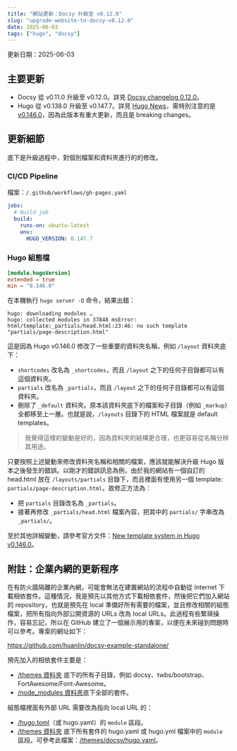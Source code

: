 ```yaml
---
title: "網站更新：Docsy 升級至 v0.12.0"
slug: "upgrade-website-to-docsy-v0.12.0"
date: 2025-06-03
tags: ["hugo", "docsy"]
---
```


更新日期：2025-06-03

## 主要更新

- Docsy 從 v0.11.0 升級至 v0.12.0。詳見 [Docsy changelog 0.12.0](https://www.docsy.dev/project/changelog/#0120)。
- Hugo 從 v0.138.0 升級至 v0.147.7。詳見 [Hugo News](https://gohugo.io/news/)，需特別注意的是 [v0.146.0](https://github.com/gohugoio/hugo/releases/tag/v0.146.0)，因為此版本有重大更新，而且是 breaking changes。

## 更新細節

底下是升級過程中，對個別檔案和資料夾進行的的修改。

### CI/CD Pipeline

檔案：`/.github/workflows/gh-pages.yaml`

```yaml
jobs:
  # Build job
  build:
    runs-on: ubuntu-latest
    env:
      HUGO_VERSION: 0.147.7
```

### Hugo 組態檔

```toml
[module.hugoVersion]
extended = true
min = "0.146.0"
```

在本機執行 `hugo server -D` 命令，結果出錯：

```text
hugo: downloading modules …
hugo: collected modules in 37848 msError: html/template:_partials/head.html:23:46: no such template "partials/page-description.html"
```

這是因為 Hugo v0.146.0 修改了一些重要的資料夾名稱，例如 `/layout` 資料夾底下：

- `shortcodes` 改名為 `_shortcodes`，而且 `/layout` 之下的任何子目錄都可以有這個資料夾。
- `partials` 改名為 `_partials`，而且 `/layout` 之下的任何子目錄都可以有這個資料夾。
- 刪除了 `_default` 資料夾。原本該資料夾底下的檔案和子目錄（例如 `_markup`）全都移至上一層。也就是說，`/layouts` 目錄下的 HTML 檔案就是 default templates。

> 我覺得這樣的變動是好的，因為資料夾的結構更合理，也更容易從名稱分辨其用途。

只要按照上述變動來修改資料夾名稱和相關的檔案，應該就能解決升級 Hugo 版本之後發生的錯誤。以剛才的錯誤訊息為例，由於我的網站有一個自訂的 head.html 放在 `/layouts/partials` 目錄下，而且裡面有使用另一個 template: `partials/page-description.html`，故修正方法為：

- 把 `partials` 目錄改名為 `_partials`。
- 接著再修改 `_partials/head.html` 檔案內容，把其中的 `partials/` 字串改為 `_partials/`。

至於其他詳細變動，請參考官方文件：[New template system in Hugo v0.146.0](https://gohugo.io/templates/new-templatesystem-overview/)。

## 附註：企業內網的更新程序

在有防火牆隔離的企業內網，可能會無法在建置網站的流程中自動從 Internet 下載相依套件。這種情況，我是預先以其他方式下載相依套件，然後把它們加入網站的 repository，也就是預先在 local 準備好所有需要的檔案，並且修改相關的組態檔案，把所有指向外部公開資源的 URLs 改為 local URLs。此過程有些繁瑣操作，容易忘記，所以在 GitHub 建立了一個展示用的專案，以便在未來碰到問題時可以參考。專案的網址如下：

<https://github.com/huanlin/docsy-example-standalone/>

預先加入的相依套件主要是：

- [/themes 資料夾](https://github.com/huanlin/docsy-example-standalone/tree/main/themes) 底下的所有子目錄，例如 docsy、twbs/bootstrap、FortAwesome/Font-Awesome。
- [/node_modules 資料夾](https://github.com/huanlin/docsy-example-standalone/tree/main/node_modules)底下全部的套件。

組態檔裡面有外部 URL 需要改為指向 local URL 的：

- [/hugo.toml](https://github.com/huanlin/docsy-example-standalone/blob/main/hugo.toml)（或 hugo.yaml）的 `module` 區段。
- [/themes 資料夾](https://github.com/huanlin/docsy-example-standalone/tree/main/themes) 底下所有套件的 hugo.yaml 或 hugo.yml 檔案中的 `module` 區段。可參考此檔案：[/themes/docsy/hugo.yaml](https://github.com/huanlin/docsy-example-standalone/blob/main/themes/docsy/hugo.yaml)。
